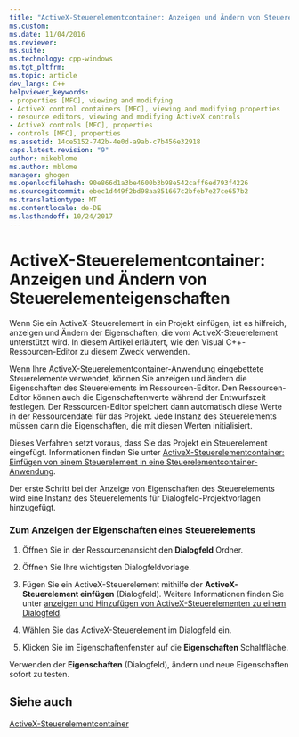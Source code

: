 ```yaml
---
title: "ActiveX-Steuerelementcontainer: Anzeigen und Ändern von Steuerelementeigenschaften | Microsoft Docs"
ms.custom: 
ms.date: 11/04/2016
ms.reviewer: 
ms.suite: 
ms.technology: cpp-windows
ms.tgt_pltfrm: 
ms.topic: article
dev_langs: C++
helpviewer_keywords:
- properties [MFC], viewing and modifying
- ActiveX control containers [MFC], viewing and modifying properties
- resource editors, viewing and modifying ActiveX controls
- ActiveX controls [MFC], properties
- controls [MFC], properties
ms.assetid: 14ce5152-742b-4e0d-a9ab-c7b456e32918
caps.latest.revision: "9"
author: mikeblome
ms.author: mblome
manager: ghogen
ms.openlocfilehash: 90e866d1a3be4600b3b98e542caff6ed793f4226
ms.sourcegitcommit: ebec1d449f2bd98aa851667c2bfeb7e27ce657b2
ms.translationtype: MT
ms.contentlocale: de-DE
ms.lasthandoff: 10/24/2017
---
```

# <a name="activex-control-containers-viewing-and-modifying-control-properties"></a>ActiveX-Steuerelementcontainer: Anzeigen und Ändern von Steuerelementeigenschaften
Wenn Sie ein ActiveX-Steuerelement in ein Projekt einfügen, ist es hilfreich, anzeigen und Ändern der Eigenschaften, die vom ActiveX-Steuerelement unterstützt wird. In diesem Artikel erläutert, wie den Visual C++-Ressourcen-Editor zu diesem Zweck verwenden.  
  
 Wenn Ihre ActiveX-Steuerelementcontainer-Anwendung eingebettete Steuerelemente verwendet, können Sie anzeigen und ändern die Eigenschaften des Steuerelements im Ressourcen-Editor. Den Ressourcen-Editor können auch die Eigenschaftenwerte während der Entwurfszeit festlegen. Der Ressourcen-Editor speichert dann automatisch diese Werte in der Ressourcendatei für das Projekt. Jede Instanz des Steuerelements müssen dann die Eigenschaften, die mit diesen Werten initialisiert.  
  
 Dieses Verfahren setzt voraus, dass Sie das Projekt ein Steuerelement eingefügt. Informationen finden Sie unter [ActiveX-Steuerelementcontainer: Einfügen von einem Steuerelement in eine Steuerelementcontainer-Anwendung](../mfc/inserting-a-control-into-a-control-container-application.md).  
  
 Der erste Schritt bei der Anzeige von Eigenschaften des Steuerelements wird eine Instanz des Steuerelements für Dialogfeld-Projektvorlagen hinzugefügt.  
  
### <a name="to-view-the-properties-of-a-control"></a>Zum Anzeigen der Eigenschaften eines Steuerelements  
  
1.  Öffnen Sie in der Ressourcenansicht den **Dialogfeld** Ordner.  
  
2.  Öffnen Sie Ihre wichtigsten Dialogfeldvorlage.  
  
3.  Fügen Sie ein ActiveX-Steuerelement mithilfe der **ActiveX-Steuerelement einfügen** (Dialogfeld). Weitere Informationen finden Sie unter [anzeigen und Hinzufügen von ActiveX-Steuerelementen zu einem Dialogfeld](../windows/viewing-and-adding-activex-controls-to-a-dialog-box.md).  
  
4.  Wählen Sie das ActiveX-Steuerelement im Dialogfeld ein.  
  
5.  Klicken Sie im Eigenschaftenfenster auf die **Eigenschaften** Schaltfläche.  
  
 Verwenden der **Eigenschaften** (Dialogfeld), ändern und neue Eigenschaften sofort zu testen.  
  
## <a name="see-also"></a>Siehe auch  
 [ActiveX-Steuerelementcontainer](../mfc/activex-control-containers.md)

